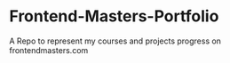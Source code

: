 # Frontend-Masters-Portfolio
A Repo to represent my courses and projects progress on frontendmasters.com

